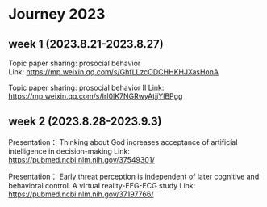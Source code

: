 # Journey 2023
## week 1 (2023.8.21-2023.8.27)
Topic paper sharing: prosocial behavior  
Link: https://mp.weixin.qq.com/s/GhfLLzcODCHHKHJXasHonA

Topic paper sharing: prosocial behavior Ⅱ 
Link: https://mp.weixin.qq.com/s/Irl0lK7NGRwyAtjjYlBPgg

## week 2 (2023.8.28-2023.9.3)
Presentation： Thinking about God increases acceptance of artificial intelligence in decision-making
Link: https://pubmed.ncbi.nlm.nih.gov/37549301/

Presentation： Early threat perception is independent of later cognitive and behavioral control. A virtual reality-EEG-ECG study
Link: https://pubmed.ncbi.nlm.nih.gov/37197766/

